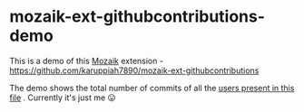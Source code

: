 # mozaik-ext-githubcontributions-demo

This is a demo of this [Mozaik](https://mozaik.rocks) extension - https://github.com/karuppiah7890/mozaik-ext-githubcontributions

The demo shows the total number of commits of all the [users present in this file](https://github.com/karuppiah7890/mozaik-ext-githubcontributions-demo/blob/54cbb13d7c5948adef24873d6a786929ff843aa4/conf/config.yml#L18) . Currently it's just me 😛
